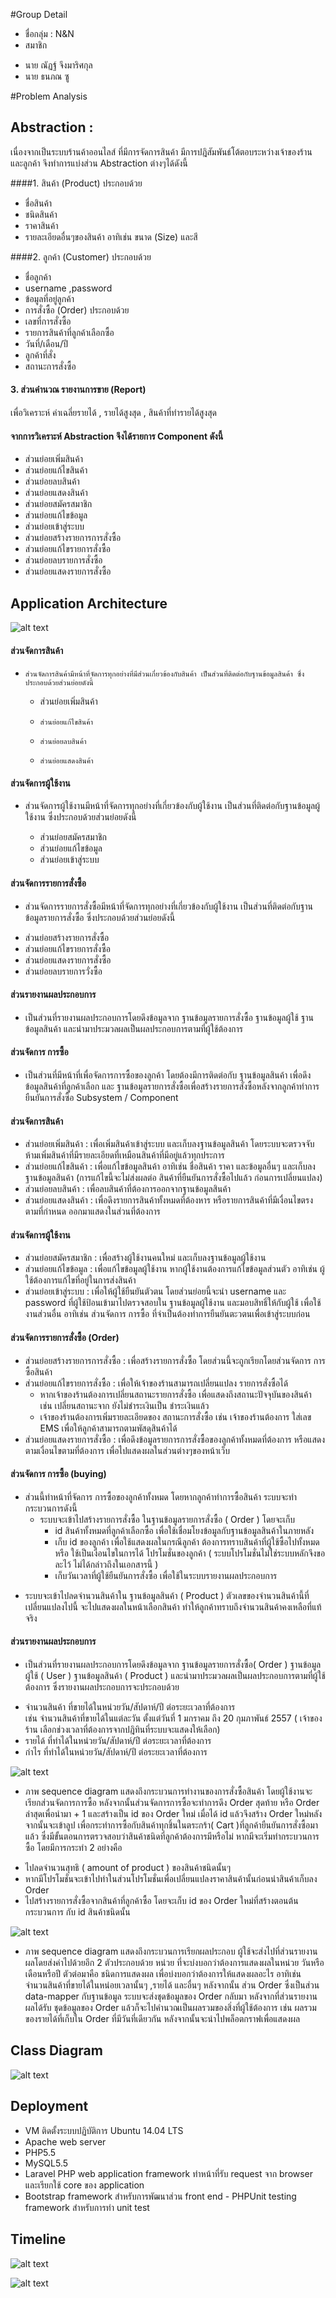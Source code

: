 #Group Detail

+ ชื่อกลุ่ม : N&N
+ สมาชิก
 * นาย ณัฏฐ์ จึงมาริศกุล
 * นาย ธนภณ ซู

#Problem Analysis

## Abstraction : 
เนื่องจากเป็นระบบร้านค้าออนไลส์ ที่มีการจัดการสินค้า มีการปฎิสัมพันธ์โต้ตอบระหว่างเจ้าของร้าน และลูกค้า จึงทำการแบ่งส่วน Abstraction ต่างๆได้ดังนี้

####1. สินค้า (Product) ประกอบด้วย
   * ชื่อสินค้า
   * ชนิดสินค้า 
   * 	ราคาสินค้า 
   * รายละเอียดอื่นๆของสินค้า อาทิเช่น ขนาด (Size) และสี 

####2. ลูกค้า (Customer) ประกอบด้วย 
   * 	ชื่อลูกค้า 
   * username ,password 
   * 	ข้อมูลที่อยู่ลูกค้า 
   * การสั่งซื้อ (Order) ประกอบด้วย 
   *	เลขที่การสั่งซื้อ 
   *	รายการสินค้าที่ลูกค้าเลือกซื้อ 
   *	วันที่/เดือน/ปี 
   *	ลูกค้าที่สั่ง 
   *	สถานะการสั่งซื้อ 

#### 3.	ส่วนคำนวณ รายงานการขาย (Report)  
เพื่อวิเคราะห์ ค่าเฉลี่ยรายได้ , รายได้สูงสุด  , สินค้าที่ทำรายได้สูงสุด 

#### จากการวิเคราะห์ Abstraction จึงได้รายการ Component ดังนี้ 
+	ส่วนย่อยเพิ่มสินค้า
+	ส่วนย่อยแก้ไขสินค้า
+	ส่วนย่อยลบสินค้า
+	ส่วนย่อยแสดงสินค้า
+	ส่วนย่อยสมัครสมาชิก
+	ส่วนย่อยแก้ไขข้อมูล
+	ส่วนย่อยเข้าสู่ระบบ
+	ส่วนย่อยสร้างรายการการสั่งซื้อ
+	ส่วนย่อยแก้ไขรายการสั่งซื้อ
+	ส่วนย่อยลบรายการสั่งซื้อ
+	ส่วนย่อยแสดงรายการสั่งซื้อ


  
## Application Architecture

![alt text](https://www.mediafire.com/convkey/ea0d/rqs1ex9au1ifc0j6g.jpg)

####	ส่วนจัดการสินค้า
-	  ส่วนจัดการสินค้ามีหน้าที่จัดการทุกอย่างที่มีส่วนเกี่ยวข้องกับสินค้า เป็นส่วนที่ติดต่อกับฐานข้อมูลสินค้า ซึ่งประกอบด้วยส่วนย่อยดังนี้
   * 	ส่วนย่อยเพิ่มสินค้า
   *	 ส่วนย่อยแก้ไขสินค้า
   *	 ส่วนย่อยลบสินค้า
   *	 ส่วนย่อยแสดงสินค้า

####	ส่วนจัดการผู้ใช้งาน
- ส่วนจัดการผู้ใช้งานมีหน้าที่จัดการทุกอย่างที่เกี่ยวข้องกับผู้ใช้งาน เป็นส่วนที่ติดต่อกับฐานข้อมูลผู้ใช้งาน ซึ่งประกอบด้วยส่วนย่อยดังนี้ 

  *	ส่วนย่อยสมัครสมาชิก
  *	ส่วนย่อยแก้ไขข้อมูล
  *	ส่วนย่อยเข้าสู่ระบบ

####	ส่วนจัดการรายการสั่งซื้อ 
- 	ส่วนจัดการรายการสั่งซื้อมีหน้าที่จัดการทุกอย่างที่เกี่ยวข้องกับผู้ใช้งาน เป็นส่วนที่ติดต่อกับฐานข้อมูลรายการสั่งซื้อ ซึ่งประกอบด้วยส่วนย่อยดังนี้ 

  *	ส่วนย่อยสร้างรายการสั่งซื้อ
  *	ส่วนย่อยแก้ไขรายการสั่งซื้อ
  *	ส่วนย่อยแสดงรายการสั่งซื้อ
  *	ส่วนย่อยลบรายการวั่งซื้อ 

####	ส่วนรายงานผลประกอบการ
- เป็นส่วนที่รายงานผลประกอบการโดยดึงข้อมูลจาก ฐานข้อมูลรายการสั่งซื้อ ฐานข้อมูลผู้ใช้ ฐานข้อมูลสินค้า และนำมาประมวลผลเป็นผลประกอบการตามที่ผู้ใช้ต้องการ 



####	ส่วนจัดการ การซื้อ 
- เป็นส่วนที่มีหน้าที่เพื่อจัดการการซื้อของลูกค้า โดยต้องมีการติดต่อกับ ฐานข้อมูลสินค้า เพื่อดึงข้อมูลสินค้าที่ลูกค้าเลือก และ ฐานข้อมูลรายการสั่งซื้อเพื่อสร้างรายการสั่งซื้อหลังจากลูกค้าทำการยืนยันการสั่งซื้อ
Subsystem / Component

####	ส่วนจัดการสินค้า

  *	ส่วนย่อยเพิ่มสินค้า : เพื่อเพิ่มสินค้าเข้าสู่ระบบ และเก็บลงฐานข้อมูลสินค้า โดยระบบจะตรวจจับห้ามเพิ่มสินค้าที่มีรายละเอียดที่เหมือนสินค้าที่มีอยู่แล้วทุกประการ
  *	ส่วนย่อยแก้ไขสินค้า : เพื่อแก้ไขข้อมูลสินค้า อาทิเช่น ชื่อสินค้า ราคา  และข้อมูลอื่นๆ และเก็บลงฐานข้อมูลสินค้า 
	(การแก้ไขนี้จะไม่ส่งผลต่อ สินค้าที่ยืนยันการสั่งซื้อไปแล้ว ก่อนการเปลี่ยนแปลง)
  *	ส่วนย่อยลบสินค้า : เพื่อลบสินค้าที่ต้องการออกจากฐานข้อมูลสินค้า
  *	ส่วนย่อยแสดงสินค้า : เพื่อดึงรายการสินค้าทั้งหมดที่ต้องหาร หรือรายการสินค้าที่มีเงื่อนไขตรงตามที่กำหนด ออกมาแสดงในส่วนที่ต้องการ 

####	ส่วนจัดการผู้ใช้งาน 
  *	ส่วนย่อยสมัครสมาชิก : เพื่อสร้างผู้ใช้งานคนใหม่ และเก็บลงฐานข้อมูลผู้ใช้งาน
  *	ส่วนย่อยแก้ไขข้อมูล : เพื่อแก้ไขข้อมูลผู้ใช้งาน หากผู้ใช้งานต้องการแก้ไขข้อมูลส่วนตัว อาทิเช่น ผู้ใช้ต้องการแก้ไขที่อยู่ในการส่งสินค้า 
  *	ส่วนย่อยเข้าสู่ระบบ : เพื่อให้ผู้ใช้ยืนยันตัวตน โดยส่วนย่อยนี้จะนำ username และ password ที่ผู้ใช้ป้อนเข้ามาไปตรวจสอบใน ฐานข้อมูลผู้ใช้งาน และมอบสิทธิ์ให้กับผู้ใช้ เพื่อใช้งานส่วนอื่น อาทิเช่น ส่วนจัดการ การซื้อ ที่จำเป็นต้องทำการยืนยันตะวตนเพื่อเข้าสู่ระบบก่อน  

####	ส่วนจัดการรายการสั่งซื้อ (Order)
  *	ส่วนย่อยสร้างรายการการสั่งซื้อ : เพื่อสร้างรายการสั่งซื้อ โดยส่วนนี้จะถูกเรียกโดยส่วนจัดการ การซื้อสินค้า 
  *	ส่วนย่อยแก้ไขรายการสั่งซื้อ : เพื่อให้เจ้าของร้านสามารถเปลี่ยนแปลง รายการสั่งซื้อได้ 
      - หากเจ้าของร้านต้องการเปลี่ยนสถานะรายการสั่งซื้อ เพื่อแสดงถึงสถานะปัจจุบันของสินค้า เช่น เปลี่ยนสถานะจาก ยังไม่ชำระเงินเป็น ชำระเงินแล้ว 
      - เจ้าของร้านต้องการเพิ่มรายละเอียดของ สถานะการสั่งซื้อ เช่น
เจ้าของร้านต้องการ ใส่เลข EMS เพื่อให้ลูกค้าสามารถตามพัสดุสินค้าได้
  *	ส่วนย่อยแสดงรายการสั่งซื้อ : เพื่อดึงข้อมูลรายการการสั่งซื้อของลูกค้าทั้งหมดที่ต้องการ หรือแสดงตามเงื่อนไขตามที่ต้องการ เพื่อไปแสดงผลในส่วนต่างๆของหน้าเว็บ

####	ส่วนจัดการ การซื้อ (buying)
- ส่วนนี้ทำหน้าที่จัดการ การซื้อของลูกค้าทั้งหมด โดยหากลูกค้าทำการซื้อสินค้า ระบบจะทำกระบวนการดังนี้
  *	ระบบจะเข้าไปสร้างรายการสั่งซื้อ ในฐานข้อมูลรายการสั่งซื้อ ( Order ) โดยจะเก็บ 
       - id สินค้าทั้งหมดที่ลูกค้าเลือกซื้อ เพื่อใช้เชื่อมโยงข้อมูลกับฐานข้อมูลสินค้าในภายหลัง
       - เก็บ id ของลูกค้า เพื่อใช้แสดงผลในกรณีลูกค้า ต้องการทราบสินค้าที่ผู้ใช้ซื้อไปทั้งหมด หรือ ใช้เป็นเงื่อนไขในการได้     โปรโมชั่นของลูกค้า ( ระบบโปรโมชั่นไม่ใช่ระบบหลักจึงขอละไว้ ไม่ได้กล่าวถึงในเอกสารนี้ )
       - 	เก็บวันเวลาที่ผู้ใช้ยืนยันการสั่งซื้อ เพื่อใช้ในระบบรายงานผลประกอบการ 
  
*	ระบบจะเข้าไปลดจำนวนสินค้าใน ฐานข้อมูลสินค้า ( Product ) ตัวเลขของจำนวนสินค้านี้ที่เปลี่ยนแปลงไปนี้ จะไปแสดงผลในหน้าเลือกสินค้า ทำให้ลูกค้าทราบถึงจำนวนสินค้าคงเหลือที่แท้จริง

####	ส่วนรายงานผลประกอบการ
- เป็นส่วนที่รายงานผลประกอบการโดยดึงข้อมูลจาก ฐานข้อมูลรายการสั่งซื้อ( Order ) ฐานข้อมูลผู้ใช้ ( User ) ฐานข้อมูลสินค้า ( Product ) และนำมาประมวลผลเป็นผลประกอบการตามที่ผู้ใช้ต้องการ ซึ่งรายงานผลประกอบการจะประกอบด้วย 
  
*	จำนวนสินค้า ที่ขายได้ในหน่วยวัน/สัปดาห์/ปี ต่อระยะเวลาที่ต้องการ  
เช่น จำนวนสินค้าที่ขายได้ในแต่ละวัน ตั้งแต่วันที่ 1 มกราคม ถึง 20 กุมภาพันธ์ 2557  ( เจ้าของร้าน เลือกช่วงเวลาที่ต้องการจากปฎิทินที่ระบบจะแสดงให้เลือก)
  *	รายได้ ที่ทำได้ในหน่วยวัน/สัปดาห์/ปี ต่อระยะเวลาที่ต้องการ 
  *	กำไร ที่ทำได้ในหน่วยวัน/สัปดาห์/ปี ต่อระยะเวลาที่ต้องการ 

![alt text](https://www.mediafire.com/convkey/bbb4/s6pxz0hf31d01z56g.jpg )

* ภาพ sequence diagram แสดงถึงกระบวนการทำงานของการสั่งซื้อสินค้า โดยผู้ใช้งานจะเรียกส่วนจัดการการซื้อ หลังจากนั้นส่วนจัดการการซื้อจะทำการดึง Order สุดท้าย หรือ Order ล่าสุดเพื่อนำมา + 1 และสร้างเป็น id ของ Order ใหม่ เมื่อได้ id แล้วจึงสร้าง Order ใหม่หลังจากนั้นจะเข้าลูป เพื่อกระทำการซื้อกับสินค้าทุกชิ้นในตระกร้า( Cart )ที่ลูกค้ายืนยันการสั่งซื้อมาแล้ว ซึ่งมีขั้นตอนการตรวจสอบว่าสินค้าชนิดที่ลูกค้าต้องการมีหรือไม่ หากมีจะเริ่มทำกระบวนการซื้อ โดยมีการกระทำ 2 อย่างคือ 

 + ไปลดจำนวนสุทธิ ( amount of product ) ของสินค้าชนิดนั้นๆ
 + 	 หากมีโปรโมชั่นจะเข้าไปทำในส่วนโปรโมชั่นเพื่อเปลี่ยนแปลงราคาสินค้านั้นก่อนนำสินค้าเก็บลง Order
 + 	ไปสร้างรายการสั่งซื้อจากสินค้าที่ลูกค้าซื้อ โดยจะเก็บ id ของ Order ใหม่ที่สร้างตอนต้นกระบวนการ กับ id สินค้าชนิดนั้น

![alt text](http://www.mediafire.com/convkey/6476/shwvhkk0kieezv26g.jpg)

* ภาพ sequence diagram แสดงถึงกระบวนการเรียกผลประกอบ ผู้ใช้จะส่งไปที่ส่วนรายงานผลโดยส่งค่าไปด้วยอีก 2 ตัวประกอบด้วย หน่วย ที่จะบ่งบอกว่าต้องการแสดงผลในหน่วย วันหรือ เดือนหรือปี ตัวต่อมาคือ ชนิดการแสดงผล เพื่อบ่งบอกว่าต้องการให้แสดงผลอะไร อาทิเช่น จำนวนสินค้าที่ขายได้ในหน่อยเวลานั้นๆ  ,รายได้ และอื่นๆ หลังจากนั้น ส่วน Order ซึ่งเป็นส่วน data-mapper กับฐานข้อมูล ระบบจะส่งชุดข้อมูลของ Order กลับมา หลังจากที่ส่วนรายงานผลได้รับ ชุดข้อมูลของ Order แล้วก็จะไปคำนวณเป็นผลรวมของสิ่งที่ผู้ใช้ต้องการ เช่น ผลรวมของรายได้ที่เก็บใน Order ที่มีวันที่เดียวกัน หลังจากนั้นจะนำไปพล็อตกราฟเพื่อแสดงผล

## Class Diagram 

![alt text](https://www.mediafire.com/convkey/e8f6/yxe2oimmntgd8da6g.jpg)

## Deployment 

- VM ติดตั้งระบบปฏิบัติการ Ubuntu 14.04 LTS 
- Apache web server 
- PHP5.5 
- MySQL5.5 
- Laravel PHP web application framework ทำหน้าที่รับ request จาก browser และเรียกใช้ core ของ application 
- Bootstrap framework สำหรับการพัฒนาส่วน front end - PHPUnit testing framework สำหรับการทำ unit test

## Timeline

![alt text](http://www.mediafire.com/convkey/2172/rrg49f6veabxjhc6g.jpg)

![alt text](https://www.mediafire.com/convkey/2172/rrg49f6veabxjhc6g.jpg)
